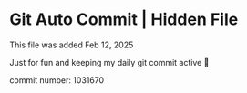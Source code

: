 # Git Auto Commit | Hidden File

This file was added Feb 12, 2025

Just for fun and keeping my daily git commit active 🤪

commit number: 1031670
